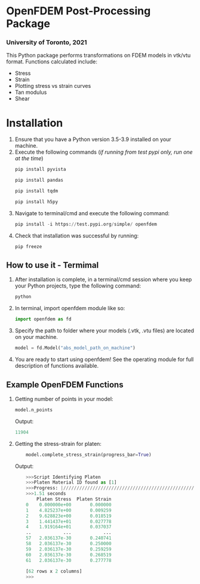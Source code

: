 # OpenFDEM Post-Processing Package
### University of Toronto, 2021

This Python package performs transformations on FDEM models in vtk/vtu format. 
Functions calculated include:
- Stress
- Strain
- Plotting stress vs strain curves
- Tan modulus
- Shear

# Installation
1. Ensure that you have a Python version 3.5-3.9 installed on your machine.
2. Execute the following commands (*if running from test pypi only, run one at the time*)
   ```python
   pip install pyvista
   ```
   ```python
   pip install pandas
   ```
   ```python
   pip install tqdm
   ```
   ```python
   pip install h5py
   ```   
3. Navigate to terminal/cmd and execute the following command:
   ```python
   pip install -i https://test.pypi.org/simple/ openfdem
   ```
4. Check that installation was successful by running:
   ```python
   pip freeze
   ```

## How to use it - Termimal
1. After installation is complete, in a terminal/cmd session where you keep your Python projects, type the following command:
    ```python
    python
    ```
2. In terminal, import openfdem module like so: 
    ```python
    import openfdem as fd
    ```
3. Specify the path to folder where your models (.vtk, .vtu files) are located on your machine.
    ```python
    model = fd.Model("abs_model_path_on_machine")
    ```
4. You are ready to start using openfdem! See the operating module for full description of functions available.

## Example OpenFDEM Functions
1. Getting number of points in your model:
    ```python
    model.n_points
    ```
   Output:
   ```python
   11904
   ```

2. Getting the stress-strain for platen:
   ```python
       model.complete_stress_strain(progress_bar=True)
   ```
   Output:
   ```python
       >>>Script Identifying Platen
       >>>Platen Material ID found as [1]
       >>>Progress: |//////////////////////////////////////////////////| 100.0% Complete
       >>>1.51 seconds
           Platen Stress  Platen Strain
       0    0.000000e+00       0.000000
       1    4.825237e+00       0.009259
       2    9.628823e+00       0.018519
       3    1.441437e+01       0.027778
       4    1.919164e+01       0.037037
       ..            ...            ...
       57   2.036137e-30       0.240741
       58   2.036137e-30       0.250000
       59   2.036137e-30       0.259259
       60   2.036137e-30       0.268519
       61   2.036137e-30       0.277778
       
       [62 rows x 2 columns]
       >>> 
   ```


